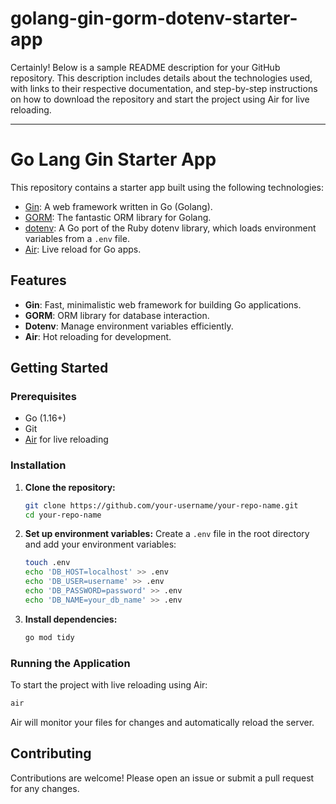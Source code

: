 # golang-gin-gorm-dotenv-starter-app

Certainly! Below is a sample README description for your GitHub repository. This description includes details about the technologies used, with links to their respective documentation, and step-by-step instructions on how to download the repository and start the project using Air for live reloading.

---

# Go Lang Gin Starter App

This repository contains a starter app built using the following technologies:
- [Gin](https://github.com/gin-gonic/gin): A web framework written in Go (Golang).
- [GORM](https://gorm.io/): The fantastic ORM library for Golang.
- [dotenv](https://github.com/joho/godotenv): A Go port of the Ruby dotenv library, which loads environment variables from a `.env` file.
- [Air](https://github.com/cosmtrek/air): Live reload for Go apps.

## Features
- **Gin**: Fast, minimalistic web framework for building Go applications.
- **GORM**: ORM library for database interaction.
- **Dotenv**: Manage environment variables efficiently.
- **Air**: Hot reloading for development.

## Getting Started

### Prerequisites
- Go (1.16+)
- Git
- [Air](https://github.com/cosmtrek/air) for live reloading

### Installation

1. **Clone the repository:**
   ```sh
   git clone https://github.com/your-username/your-repo-name.git
   cd your-repo-name
   ```

2. **Set up environment variables:**
   Create a `.env` file in the root directory and add your environment variables:
   ```sh
   touch .env
   echo 'DB_HOST=localhost' >> .env
   echo 'DB_USER=username' >> .env
   echo 'DB_PASSWORD=password' >> .env
   echo 'DB_NAME=your_db_name' >> .env
   ```

3. **Install dependencies:**
   ```sh
   go mod tidy
   ```

### Running the Application

To start the project with live reloading using Air:
```sh
air
```

Air will monitor your files for changes and automatically reload the server.

## Contributing

Contributions are welcome! Please open an issue or submit a pull request for any changes.


